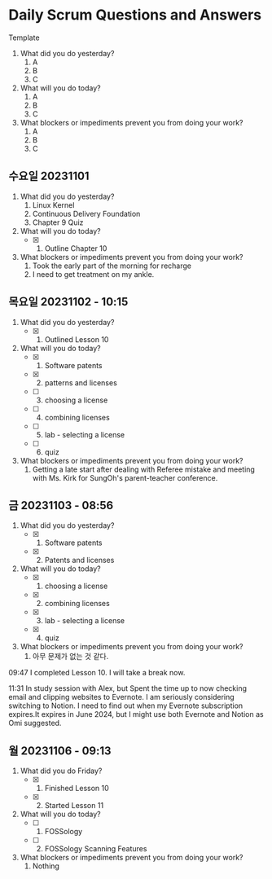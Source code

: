 # Daily Scrum Questions and Answers

Template

1. What did you do yesterday?
   1. A
   2. B
   3. C
2. What will you do today?
   1. A
   2. B
   3. C
3. What blockers or impediments prevent you from doing your work?
   1. A
   2. B
   3. C

## 수요일 20231101

1. What did you do yesterday?
   1. Linux Kernel
   2. Continuous Delivery Foundation
   3. Chapter 9 Quiz
2. What will you do today?
   - [x] 1. Outline Chapter 10
3. What blockers or impediments prevent you from doing your work?
   1. Took the early part of the morning for recharge
   2. I need to get treatment on my ankle.

## 목요일 20231102 - 10:15

1. What did you do yesterday?
   - [x] 1. Outlined Lesson 10
2. What will you do today?
   - [x] 1. Software patents
   - [x] 2. patterns and licenses
   - [ ] 3. choosing a license
   - [ ] 4. combining licenses
   - [ ] 5. lab - selecting a license
   - [ ] 6. quiz
3. What blockers or impediments prevent you from doing your work?
   1. Getting a late start after dealing with Referee mistake and meeting with Ms. Kirk for SungOh's parent-teacher conference.

## 금 20231103 - 08:56

1. What did you do yesterday?
   - [x] 1. Software patents
   - [x] 2. Patents and licenses
2. What will you do today?
   - [x] 1. choosing a license
   - [x] 2. combining licenses
   - [x] 3. lab - selecting a license
   - [x] 4. quiz
3. What blockers or impediments prevent you from doing your work?
   1. 아무 문제가 없는 것 같다.

09:47 I completed Lesson 10. I will take a break now.

11:31 In study session with Alex, but Spent the time up to now checking email and clipping websites to Evernote. I am seriously considering switching to Notion. I need to find out when my Evernote subscription expires.It expires in June 2024, but I might use both Evernote and Notion as Omi suggested.

## 월 20231106 - 09:13

1. What did you do Friday?
   - [x] 1. Finished Lesson 10
   - [x] 2. Started Lesson 11
2. What will you do today?
   - [ ] 1. FOSSology
   - [ ] 2. FOSSology Scanning Features
3. What blockers or impediments prevent you from doing your work?
   1. Nothing
